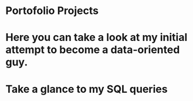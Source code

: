 # Portofolio Projects

# Here you can take a look at my initial attempt to become a data-oriented guy.

# Take a glance to my SQL queries 

